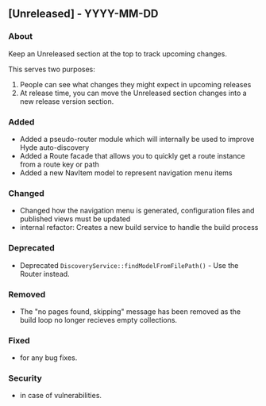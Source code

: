 ## [Unreleased] - YYYY-MM-DD

### About

Keep an Unreleased section at the top to track upcoming changes.

This serves two purposes:

1. People can see what changes they might expect in upcoming releases
2. At release time, you can move the Unreleased section changes into a new release version section.

### Added
- Added a pseudo-router module which will internally be used to improve Hyde auto-discovery
- Added a Route facade that allows you to quickly get a route instance from a route key or path
- Added a new NavItem model to represent navigation menu items

### Changed
- Changed how the navigation menu is generated, configuration files and published views must be updated
- internal refactor: Creates a new build service to handle the build process

### Deprecated
- Deprecated `DiscoveryService::findModelFromFilePath()` - Use the Router instead.

### Removed
- The "no pages found, skipping" message has been removed as the build loop no longer recieves empty collections.

### Fixed
- for any bug fixes.

### Security
- in case of vulnerabilities.
